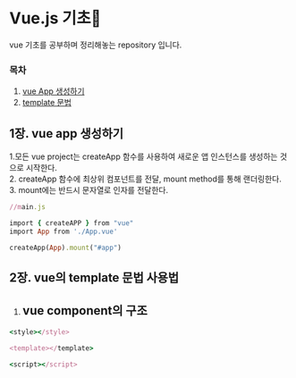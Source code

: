 # Vue.js 기초🎇
vue 기초를 공부하며 정리해놓는 repository 입니다. 

 ### 목차
 1. [vue App 생성하기](#1장.-vue-app-생성하기)
 2. [template 문법](#2장.-vue의-template-문법-사용법)




## 1장. vue app 생성하기

 1.모든 vue project는 createApp 함수를 사용하여 새로운 앱 인스턴스를 생성하는 것으로 시작한다.<br />
 2. createApp 함수에 최상위 컴포넌트를 전달, mount method를 통해 랜더링한다. <br />
 3. mount에는 반드시 문자열로 인자를 전달한다.<br />
 ```ruby
 //main.js

import { createAPP } from "vue"
import App from './App.vue'

createApp(App).mount("#app")

```


## 2장. vue의 template 문법 사용법
 
 1. vue component의 구조
    - 

```ruby
<style></style>

<template></template>

<script></script>
```   
   
